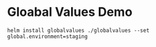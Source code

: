# Gloabal Values Demo
```
helm install globalvalues ./globalvalues --set global.environment=staging

```

